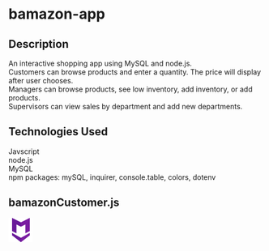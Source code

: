 # bamazon-app

## Description
An interactive shopping app using MySQL and node.js. <br>
Customers can browse products and enter a quantity. The price will display after user chooses. <br>
Managers can browse products, see low inventory, add inventory, or add products. <br>
Supervisors can view sales by department and add new departments. <br>

## Technologies Used
Javscript <br>
node.js<br>
MySQL <br>
npm packages: mySQL, inquirer, console.table, colors, dotenv

## bamazonCustomer.js

![alt text][photo]

[photo]: https://github.com/adam-p/markdown-here/raw/master/src/common/images/icon48.png "Logo Title Text 2"
